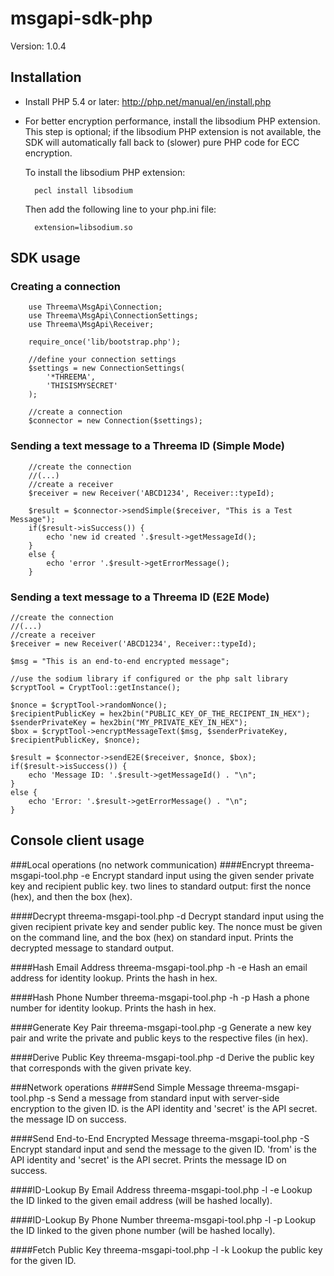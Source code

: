 # msgapi-sdk-php
Version: 1.0.4

## Installation

- Install PHP 5.4 or later: http://php.net/manual/en/install.php
- For better encryption performance, install the libsodium PHP extension.
  This step is optional; if the libsodium PHP extension is not available,
  the SDK will automatically fall back to (slower) pure PHP code for ECC encryption.
  
  To install the libsodium PHP extension:
  
		pecl install libsodium
  
  Then add the following line to your php.ini file:
  
		extension=libsodium.so

## SDK usage
### Creating a connection

		use Threema\MsgApi\Connection;
		use Threema\MsgApi\ConnectionSettings;
		use Threema\MsgApi\Receiver;

		require_once('lib/bootstrap.php');

		//define your connection settings
		$settings = new ConnectionSettings(
			'*THREEMA',
			'THISISMYSECRET'
		);

		//create a connection
		$connector = new Connection($settings);

### Sending a text message to a Threema ID (Simple Mode)

		//create the connection
		//(...)
		//create a receiver
		$receiver = new Receiver('ABCD1234', Receiver::typeId);

		$result = $connector->sendSimple($receiver, "This is a Test Message");
		if($result->isSuccess()) {
			echo 'new id created '.$result->getMessageId();
		}
		else {
			echo 'error '.$result->getErrorMessage();
		}

### Sending a text message to a Threema ID (E2E Mode)

	//create the connection
	//(...)
	//create a receiver
	$receiver = new Receiver('ABCD1234', Receiver::typeId);

	$msg = "This is an end-to-end encrypted message";

	//use the sodium library if configured or the php salt library
	$cryptTool = CryptTool::getInstance();

	$nonce = $cryptTool->randomNonce();
	$recipientPublicKey = hex2bin("PUBLIC_KEY_OF_THE_RECIPENT_IN_HEX");
	$senderPrivateKey = hex2bin("MY_PRIVATE_KEY_IN_HEX");
	$box = $cryptTool->encryptMessageText($msg, $senderPrivateKey, $recipientPublicKey, $nonce);

	$result = $connector->sendE2E($receiver, $nonce, $box);
	if($result->isSuccess()) {
		echo 'Message ID: '.$result->getMessageId() . "\n";
	}
	else {
		echo 'Error: '.$result->getErrorMessage() . "\n";
	}

## Console client usage
###Local operations (no network communication)
####Encrypt
	threema-msgapi-tool.php -e <privateKey> <publicKey>
Encrypt standard input using the given sender private key and recipient public key. two lines to standard output: first the nonce (hex), and then the box (hex).

####Decrypt
	threema-msgapi-tool.php -d <privateKey> <publicKey> <nonce>
Decrypt standard input using the given recipient private key and sender public key. The nonce must be given on the command line, and the box (hex) on standard input. Prints the decrypted message to standard output.

####Hash Email Address
	threema-msgapi-tool.php -h -e <email>
Hash an email address for identity lookup. Prints the hash in hex.

####Hash Phone Number
	threema-msgapi-tool.php -h -p <phoneNo>
Hash a phone number for identity lookup. Prints the hash in hex.

####Generate Key Pair
	threema-msgapi-tool.php -g <privateKeyFile> <publicKeyFile>
Generate a new key pair and write the private and public keys to the respective files (in hex).

####Derive Public Key
	threema-msgapi-tool.php -d <privateKey>
Derive the public key that corresponds with the given private key.

###Network operations
####Send Simple Message
	threema-msgapi-tool.php -s <to> <from> <secret>
Send a message from standard input with server-side encryption to the given ID. is the API identity and 'secret' is the API secret. the message ID on success.

####Send End-to-End Encrypted Message
	threema-msgapi-tool.php -S <to> <from> <secret> <privateKey> <publicKey>
Encrypt standard input and send the message to the given ID. 'from' is the API identity and 'secret' is the API secret. Prints the message ID on success.

####ID-Lookup By Email Address
	threema-msgapi-tool.php -l -e <email> <from> <secret>
Lookup the ID linked to the given email address (will be hashed locally).

####ID-Lookup By Phone Number
	threema-msgapi-tool.php -l -p <phoneNo> <from> <secret>
Lookup the ID linked to the given phone number (will be hashed locally).

####Fetch Public Key
	threema-msgapi-tool.php -l -k <id> <from> <secret>
Lookup the public key for the given ID.

